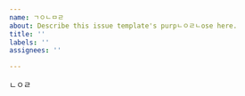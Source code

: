 ```yaml
---
name: ㄱㅇㄴㅁㄹ
about: Describe this issue template's purpㄴㅇㄹㄴose here.
title: ''
labels: ''
assignees: ''

---
```


ㄴㅇㄹ
